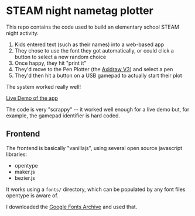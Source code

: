 # STEAM night nametag plotter

This repo contains the code used to build an elementary school STEAM night activity.

1. Kids entered text (such as their names) into a web-based app
2. They chose to use the font they got automatically, or could click a button to select a new random choice
3. Once happy, they hit "print it"
4. They'd move to the Pen Plotter (the [Axidraw V3](https://axidraw.com)) and select a pen
5. They'd then hit a button on a USB gamepad to actually start their plot


The system worked really well!

[Live Demo of the app](http://snap.serialized.net/namecard/index.html)

The code is very "scrappy" -- it worked well enough for a live demo but, for example, the gamepad identifier is hard coded.

## Frontend

The frontend is basically "vanillajs", using several open source javascript libraries:

* opentype
* maker.js
* bezier.js

It works using a `fonts/` directory, which can be populated by any font files opentype is aware of.

I downloaded the [Google Fonts Archive](https://github.com/google/fonts) and used that.
